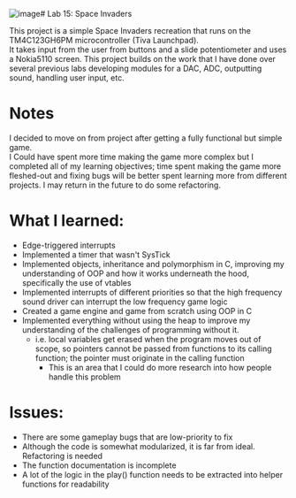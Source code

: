 ![image](https://github.com/psmith5644/lab15_space_invaders/assets/89104752/44ba47f7-1a24-4144-8720-f18e9a00033f)# Lab 15: Space Invaders

This project is a simple Space Invaders recreation that runs on the TM4C123GH6PM microcontroller (Tiva Launchpad).  
It takes input from the user from buttons and a slide potentiometer and uses a Nokia5110 screen.
This project builds on the work that I have done over several previous labs developing modules for a DAC, ADC, outputting sound, handling user input, etc.

# Notes

I decided to move on from project after getting a fully functional but simple game.  
I Could have spent more time making the game more complex but I completed all of my learning objectives;
time spent making the game more fleshed-out and fixing bugs will be better spent learning more from different projects.
I may return in the future to do some refactoring.

# What I learned:
* Edge-triggered interrupts
* Implemented a timer that wasn't SysTick
* Implemented objects, inheritance and polymorphism in C, improving my understanding of OOP and how it works underneath the hood, specifically the use of vtables
* Implemented interrupts of different priorities so that the high frequency sound driver can interrupt the low frequency game logic
* Created a game engine and game from scratch using OOP in C
* Implemented everything without using the heap to improve my understanding of the challenges of programming without it.
  * i.e. local variables get erased when the program moves out of scope, so pointers cannot be passed from functions to its calling function; the pointer must originate in the calling function
	* This is an area that I could do more research into how people handle this problem

# Issues:
* There are some gameplay bugs that are low-priority to fix
* Although the code is somewhat modularized, it is far from ideal.  Refactoring is needed 
* The function documentation is incomplete
* A lot of the logic in the play() function needs to be extracted into helper functions for readability
